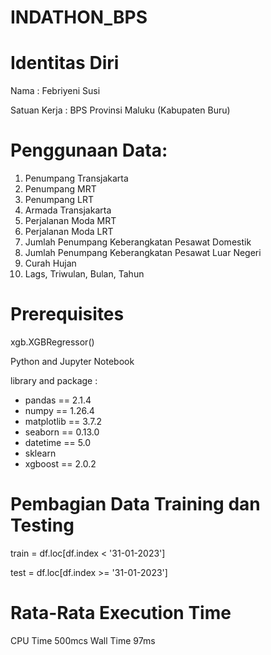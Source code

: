 # INDATHON_BPS

# Identitas Diri

Nama : Febriyeni Susi

Satuan Kerja : BPS Provinsi Maluku (Kabupaten Buru)

# Penggunaan Data:
1. Penumpang Transjakarta
2. Penumpang MRT
3. Penumpang LRT
4. Armada Transjakarta
5. Perjalanan Moda MRT
6. Perjalanan Moda LRT
7. Jumlah Penumpang Keberangkatan Pesawat Domestik
8. Jumlah Penumpang Keberangkatan Pesawat Luar Negeri
9. Curah Hujan
10. Lags, Triwulan, Bulan, Tahun

# Prerequisites
xgb.XGBRegressor()

Python and Jupyter Notebook

library and package :
* pandas == 2.1.4
* numpy == 1.26.4
* matplotlib == 3.7.2
* seaborn == 0.13.0
* datetime == 5.0
* sklearn
* xgboost == 2.0.2

# Pembagian Data Training dan Testing

train = df.loc[df.index < '31-01-2023']

test = df.loc[df.index >= '31-01-2023']

# Rata-Rata Execution Time
CPU Time 500mcs
Wall Time 97ms

